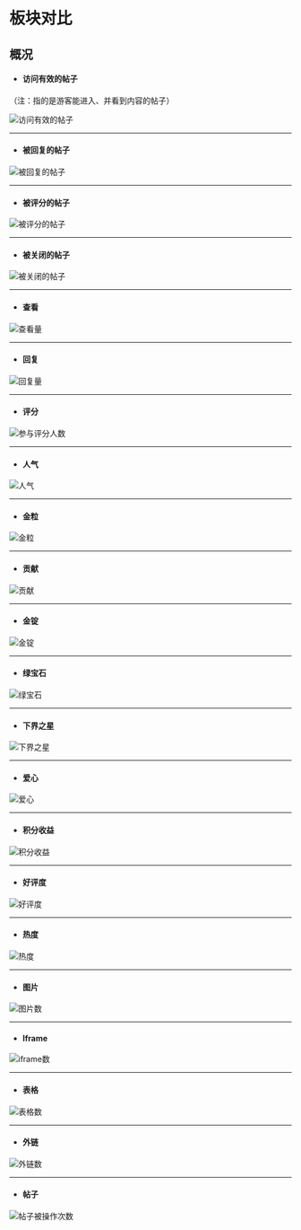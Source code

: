 # 板块对比

## 概况

- #### 访问有效的帖子

（注：指的是游客能进入、并看到内容的帖子）

![访问有效的帖子](imgs/category/0606ecb8-010a-11ea-8b4d-3c91807eb52c.png)

------------

- #### 被回复的帖子

![被回复的帖子](imgs/category/0644b598-010a-11ea-a965-3c91807eb52c.png)

------------

- #### 被评分的帖子

![被评分的帖子](imgs/category/0684199a-010a-11ea-a526-3c91807eb52c.png)

------------

- #### 被关闭的帖子

![被关闭的帖子](imgs/category/06c833ac-010a-11ea-8436-3c91807eb52c.png)

------------

- #### 查看

![查看量](imgs/category/070d3b02-010a-11ea-b28e-3c91807eb52c.png)

------------

- #### 回复

![回复量](imgs/category/074a4006-010a-11ea-9758-3c91807eb52c.png)

------------

- #### 评分

![参与评分人数](imgs/category/07884982-010a-11ea-abac-3c91807eb52c.png)

------------

- #### 人气

![人气](imgs/category/07c421a6-010a-11ea-9a35-3c91807eb52c.png)

------------

- #### 金粒

![金粒](imgs/category/08197ff0-010a-11ea-bf54-3c91807eb52c.png)

------------

- #### 贡献

![贡献](imgs/category/085ccbf0-010a-11ea-8abe-3c91807eb52c.png)

------------

- #### 金锭

![金锭](imgs/category/08a51524-010a-11ea-bb61-3c91807eb52c.png)

------------

- #### 绿宝石

![绿宝石](imgs/category/08e3f01a-010a-11ea-83d3-3c91807eb52c.png)

------------

- #### 下界之星

![下界之星](imgs/category/09200668-010a-11ea-be31-3c91807eb52c.png)

------------

- #### 爱心

![爱心](imgs/category/095e80f4-010a-11ea-9af5-3c91807eb52c.png)

------------

- #### 积分收益

![积分收益](imgs/category/09987c12-010a-11ea-a52b-3c91807eb52c.png)

------------

- #### 好评度

![好评度](imgs/category/09e08b7a-010a-11ea-9400-3c91807eb52c.png)

------------

- #### 热度

![热度](imgs/category/0a1f8e5c-010a-11ea-8028-3c91807eb52c.png)

------------

- #### 图片

![图片数](imgs/category/0a5c3eee-010a-11ea-b1ef-3c91807eb52c.png)

------------

- #### Iframe

![iframe数](imgs/category/0a9c0268-010a-11ea-a63a-3c91807eb52c.png)

------------

- #### 表格

![表格数](imgs/category/0adaa206-010a-11ea-a892-3c91807eb52c.png)

------------

- #### 外链

![外链数](imgs/category/0b1bc866-010a-11ea-a65d-3c91807eb52c.png)

------------

- #### 帖子

![帖子被操作次数](imgs/category/0b6575c0-010a-11ea-9acd-3c91807eb52c.png)